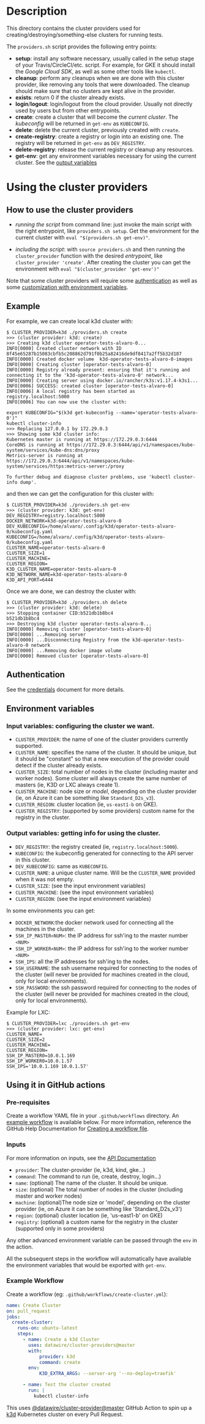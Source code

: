# Description

This directory contains the cluster providers used for creating/destroying/something-else
clusters for running tests.

The `providers.sh` script provides the following entry points:

  * **setup**: install any software necessary, usually called in the setup stage of your
  Travis/CircleCI/etc. script. For example, for GKE it should install the _Google Cloud SDK_,
  as well as some other tools like `kubectl`.
  * **cleanup**: perform any cleanups when we are done with this cluster provider, like
  removing any tools that were downloaded. The cleanup should make sure that no clusters
  are kept alive in the provider.
  * **exists**: return 0 if the cluster already exists.
  * **login**/**logout**: login/logout from the cloud provider. Usually not directly used
  by users but from other entrypoints.
  * **create**: create a cluster that will become the _current cluster_. The _kubeconfig_
  will be returned in `get-env` as `KUBECONFIG`.
  * **delete**: delete the current cluster, previously created with `create`.
  * **create-registry**: create a registry or login into an existing one. The registry
  will be returned in `get-env` as `DEV_REGISTRY`.
  * **delete-registry**: release the current registry or cleanup any resources.
  * **get-env**: get any environment variables necessary for using the current cluster.
  See the [output variables](#Output-variables)

# Using the cluster providers

## How to use the cluster providers

* _running the script_ from command line: just invoke the main script with the right
  entrypoint, like `providers.sh setup`. Get the environment for the current
  cluster with `eval "$(providers.sh get-env)"`.

* _including the script_: with `source providers.sh` and then
  running the `cluster_provider` function with the desired _entrypoint_,
  like `cluster_provider 'create'`. After creating the cluster you can get the
  environment with `eval "$(cluster_provider 'get-env')"`

Note that some cluster providers will require some [authentication](#Authentication)
as well as some [customization with environment variables](#Configuring-the-cluster-with-env-variables).

## Example

For example, we can create local k3d cluster with:

```commandline
$ CLUSTER_PROVIDER=k3d ./providers.sh create
>>> (cluster provider: k3d: create)
>>> Creating k3d cluster operator-tests-alvaro-0...
INFO[0000] Created cluster network with ID 8f45e65287b15083cbfb5c208862d791f0b25a82416de9df8417a2ff5b32d187
INFO[0000] Created docker volume  k3d-operator-tests-alvaro-0-images
INFO[0000] Creating cluster [operator-tests-alvaro-0]
INFO[0000] Registry already present: ensuring that it's running and connecting it to the 'k3d-operator-tests-alvaro-0' network...
INFO[0000] Creating server using docker.io/rancher/k3s:v1.17.4-k3s1...
INFO[0006] SUCCESS: created cluster [operator-tests-alvaro-0]
INFO[0006] A local registry has been started as registry.localhost:5000
INFO[0006] You can now use the cluster with:

export KUBECONFIG="$(k3d get-kubeconfig --name='operator-tests-alvaro-0')"
kubectl cluster-info
>>> Replacing 127.0.0.1 by 172.29.0.3
>>> Showing some k3d cluster info:
Kubernetes master is running at https://172.29.0.3:6444
CoreDNS is running at https://172.29.0.3:6444/api/v1/namespaces/kube-system/services/kube-dns:dns/proxy
Metrics-server is running at https://172.29.0.3:6444/api/v1/namespaces/kube-system/services/https:metrics-server:/proxy

To further debug and diagnose cluster problems, use 'kubectl cluster-info dump'.
```

and then we can get the configuration for this cluster with:

```commandline
$ CLUSTER_PROVIDER=k3d ./providers.sh get-env
>>> (cluster provider: k3d: get-env)
DEV_REGISTRY=registry.localhost:5000
DOCKER_NETWORK=k3d-operator-tests-alvaro-0
DEV_KUBECONFIG=/home/alvaro/.config/k3d/operator-tests-alvaro-0/kubeconfig.yaml
KUBECONFIG=/home/alvaro/.config/k3d/operator-tests-alvaro-0/kubeconfig.yaml
CLUSTER_NAME=operator-tests-alvaro-0
CLUSTER_SIZE=1
CLUSTER_MACHINE=
CLUSTER_REGION=
K3D_CLUSTER_NAME=operator-tests-alvaro-0
K3D_NETWORK_NAME=k3d-operator-tests-alvaro-0
K3D_API_PORT=6444
```

Once we are done, we can destroy the cluster with:

```commandline
$ CLUSTER_PROVIDER=k3d ./providers.sh delete
>>> (cluster provider: k3d: delete)
>>> Stopping container CID:b521db1b8bc4
b521db1b8bc4
>>> Destroying k3d cluster operator-tests-alvaro-0...
INFO[0000] Removing cluster [operator-tests-alvaro-0]
INFO[0000] ...Removing server
INFO[0000] ...Disconnecting Registry from the k3d-operator-tests-alvaro-0 network
INFO[0000] ...Removing docker image volume
INFO[0000] Removed cluster [operator-tests-alvaro-0]
```

## Authentication

See the [credentials](CREDENTIALS.md) document for more details.

## Environment variables

### Input variables: configuring the cluster we want.

* `CLUSTER_PROVIDER`: the name of one of the cluster providers currently supported.
* `CLUSTER_NAME`: specifies the name of the cluster. It should be unique, but it should
  be "constant" so that a new execution of the provider could detect if the cluster
  already exists.
* `CLUSTER_SIZE`: total number of nodes in the cluster (including master and worker nodes).
  Some cluster will always create the same number of masters (ie, K3D or LXC always create 1).
* `CLUSTER_MACHINE`: node size or _model_, depending on the cluster provider
  (ie, on Azure it can be something like `Standard_D2s_v3`).
* `CLUSTER_REGION`: cluster location (ie, `us-east1-b` on GKE).
* `CLUSTER_REGISTRY`: (supported by some providers) custom name for the registry in the cluster.

### Output variables: getting info for using the cluster.

* `DEV_REGISTRY`: the registry created (ie, `registry.localhost:5000`).
* `KUBECONFIG`: the kubeconfig generated for connecting to the API server in this cluster.
* `DEV_KUBECONFIG`: same as `KUBECONFIG`.
* `CLUSTER_NAME`: a unique cluster name. Will be the `CLUSTER_NAME` provided when it was not empty.
* `CLUSTER_SIZE`: (see the input environment variables)
* `CLUSTER_MACHINE`: (see the input environment variables)
* `CLUSTER_REGION`: (see the input environment variables)

In some environments you can get:

* `DOCKER_NETWORK`:the docker network used for connecting all the machines in the cluster.
* `SSH_IP_MASTER<NUM>`: the IP address for ssh'ing to the master number `<NUM>`
* `SSH_IP_WORKER<NUM>`: the IP address for ssh'ing to the worker number `<NUM>`
* `SSH_IPS`: all the IP addresses for ssh'ing to the nodes.
* `SSH_USERNAME`: the ssh username required for connecting to the nodes of the cluster
  (will never be provided for machines created in the cloud, only for local environments).
* `SSH_PASSWORD`: the ssh password required for connecting to the nodes of the cluster
  (will never be provided for machines created in the cloud, only for local environments).

Example for LXC:

```commandline
$ CLUSTER_PROVIDER=lxc ./providers.sh get-env
>>> (cluster provider: lxc: get-env)
CLUSTER_NAME=
CLUSTER_SIZE=2
CLUSTER_MACHINE=
CLUSTER_REGION=
SSH_IP_MASTER0=10.0.1.169
SSH_IP_WORKER0=10.0.1.57
SSH_IPS='10.0.1.169 10.0.1.57'
```

## Using it in GitHub actions

### Pre-requisites

Create a workflow YAML file in your `.github/workflows` directory. An
[example workflow](#example-workflow) is available below.
For more information, reference the GitHub Help Documentation for
[Creating a workflow file](https://help.github.com/en/articles/configuring-a-workflow#creating-a-workflow-file).

### Inputs

For more information on inputs, see the [API Documentation](https://developer.github.com/v3/repos/releases/#input)

- `provider`: The cluster-provider (ie, k3d, kind, gke...)
- `command`: The command to run (ie, create, destroy, login...)
- `name`: (optional) The name of the cluster. It should be unique.
- `size`: (optional) The total number of nodes in the cluster (including
  master and worker nodes)
- `machine`: (optional)The node size or 'model', depending on the cluster provider (ie, on Azure it can be something like 'Standard_D2s_v3')
- `region`: (optional) cluster location (ie, 'us-east1-b' on GKE)
- `registry`: (optional) a custom name for the registry in the cluster (supported only in some providers)

Any other advanced environment variable can be passed through the `env` in the action.

All the subsequent steps in the workflow will automatically have available the environment
variables that would be exported with `get-env`.

### Example Workflow

Create a workflow (eg: `.github/workflows/create-cluster.yml`):

```yaml
name: Create Cluster
on: pull_request
jobs:
  create-cluster:
    runs-on: ubuntu-latest
    steps:
      - name: Create a k3d Cluster
        uses: datawire/cluster-providers@master
        with:
            provider: k3d
            command: create
        env:
            K3D_EXTRA_ARGS: --server-arg '--no-deploy=traefik'

      - name: Test the cluster created
        run: |
          kubectl cluster-info
```

This uses [@datawire/cluster-provider@master](https://www.github.com/datawire/cluster-provider)
GitHub Action to spin up a [k3d](https://github.com/t\rancher/k3d/) Kubernetes cluster on
every Pull Request.
